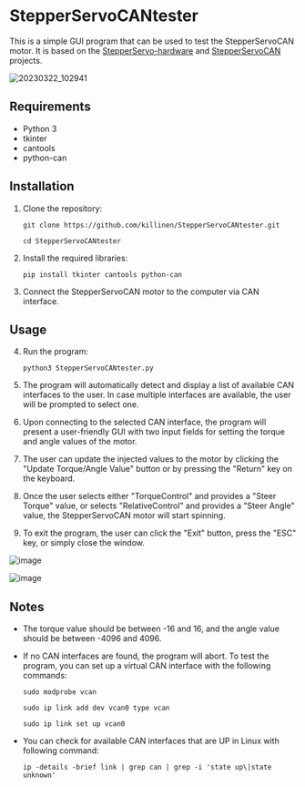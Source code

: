 # StepperServoCANtester
This is a simple GUI program that can be used to test the StepperServoCAN motor. It is based on the [StepperServo-hardware](https://github.com/dzid26/StepperServo-hardware) and [StepperServoCAN](https://github.com/dzid26/StepperServoCAN) projects.

![20230322_102941](https://user-images.githubusercontent.com/37126045/227361324-ecf9a5af-96b3-4739-9827-1915c412b687.jpg)

## Requirements
- Python 3
- tkinter
- cantools
- python-can

## Installation

1. Clone the repository:

    ```
    git clone https://github.com/killinen/StepperServoCANtester.git
    ```
    ```
    cd StepperServoCANtester
    ```

2. Install the required libraries:

    ```
    pip install tkinter cantools python-can
    ```
  
3. Connect the StepperServoCAN motor to the computer via CAN interface.

## Usage

4. Run the program: 

    ```
    python3 StepperServoCANtester.py
    ```

5. The program will automatically detect and display a list of available CAN interfaces to the user. In case multiple interfaces are available, the user will be prompted to select one.
6. Upon connecting to the selected CAN interface, the program will present a user-friendly GUI with two input fields for setting the torque and angle values of the motor.
7. The user can update the injected values to the motor by clicking the "Update Torque/Angle Value" button or by pressing the "Return" key on the keyboard.
8. Once the user selects either "TorqueControl" and provides a "Steer Torque" value, or selects "RelativeControl" and provides a "Steer Angle" value, the StepperServoCAN motor will start spinning.
9. To exit the program, the user can click the "Exit" button, press the "ESC" key, or simply close the window.

![image](https://user-images.githubusercontent.com/37126045/227574424-099c62a6-cc68-48b8-b5db-93f8f0580db3.png)

![image](https://user-images.githubusercontent.com/37126045/227571500-e84a24fb-21a7-491d-b852-124eba0bc72b.png)


## Notes

- The torque value should be between -16 and 16, and the angle value should be between -4096 and 4096.
- If no CAN interfaces are found, the program will abort. To test the program, you can set up a virtual CAN interface with the following commands:
  ```
  sudo modprobe vcan
  ```
  ```
  sudo ip link add dev vcan0 type vcan
  ```
  ```
  sudo ip link set up vcan0
  ```
  
- You can check for available CAN interfaces that are UP in Linux with following command:
  ```
  ip -details -brief link | grep can | grep -i 'state up\|state unknown'
  ```
